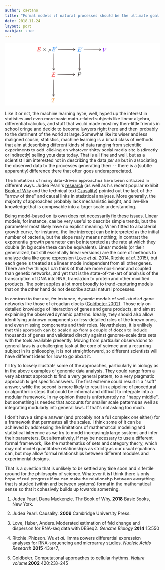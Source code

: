 ```yaml
---
author: caetano
title: "Formal models of natural processes should be the ultimate goal of quantitative descriptions in science"
date: 2018-11-24
layout: post
mathjax: true
---
```


<img src="/images/experiment_span.png" class="textwidth">

Like it or not, the machine learning hype, well, hyped up the interest in statistics and even more basic math-related subjects like linear algebra, differential calculus, and stuff that would made most my then-little friends in school cringe and decide to become lawyers right there and then, probably to the detriment of the world at large.
Somewhat like its wiser and less maligned cousin, statistics, machine learning is a broad class of methods that aim at describing different kinds of data ranging from scientific experiments to add-clicking on whatever shitty social media site is (directly or indirectly) selling your data today. That is all fine and well, but as a scientist I am interested not in describing the data _per se_ but in associating the observed data to the processes generating them -- there is a (subtle apparently) difference there that often goes underappreciated.

The limitations of many data-driven approaches have been criticized in different ways. Judea Pearl's [research](http://bayes.cs.ucla.edu/) (as well as his recent popular exhibit [Book of Why](http://bayes.cs.ucla.edu/WHY/) and the technical text [Causality](https://www.cambridge.org/us/academic/subjects/philosophy/philosophy-science/causality?format=HB&isbn=9780521895606)) pointed out the lack of the "arrow of time" and causal links in statistical analyses.
More generally, the majority of approaches probably lack mechanistic insight, and law-like knowledge that is composable into a larger scale understanding.

Being model-based on its own does not necessarily fix these issues.
Linear models, for instance, can be very useful to describe simple trends, but the parameters most likely have no explicit meaning. When fitted to a bacterial growth curve, for instance, the line intercept can be interpreted as the initial number of bacteria, but the slope really means nothing; in contrast the exponential growth parameter can be interpreted as the rate at which they double (in log scale these can be equivalent).
Linear models (or their generalized, but still essentially linear versions) are the core of methods to analyze data like gene expression ([Love _et al_. 2014](https://genomebiology.biomedcentral.com/articles/10.1186/s13059-014-0550-8), [Ritchie _et al_. 2015](https://academic.oup.com/nar/article/43/7/e47/2414268)), but each gene is treated as a linear model independent from all other genes.
There are few things I can think of that are more non-linear and coupled than genetic networks, and yet that is the state-of-the-art of analysis of the transcription of DNA into RNA, translation to protein and other modified products.
The point applies a lot more broadly to trend-capturing models that on the other hand do not describe actual natural processes.

In contrast to that are, for instance, dynamic models of well-studied gene networks like those of circadian clocks ([Goldbeter 2002](https://www.nature.com/articles/nature01259)). Those rely on detailed knowledge of interaction of genes and gene products, and aim at explaining the observed dynamic patterns. Ideally, they should also allow identifying unknown components or less-detailed roles of the known ones, and even missing components and their roles. Nevertheless, it is unlikely that this approach can be scaled up from a couple of dozen to include thousands of genes and validated directly against genome-scale data sets with the tools available presently.
Moving from particular observations to general laws is a challenging task at the core of science and a recurring subject in its philosophy; it is not straightforward, so different scientists will have different ideas for how to go about it.

I'll try to loosely illustrate some of the approaches, particularly in biology as in the above examples of genomic data analysis. They could range from a very abstract approach to find a very general pattern, to a very pragmatic approach to get specific answers. The first extreme could result in a "soft" answer, while the second is more likely to result in a pipeline of procedural or algorithmic steps that could be informal and difficult to integrate into a modular framework. In my opinion there is unfortunately no "happy middle", but something is needed that accounts for smaller scale patterns as well as integrating modularly into general laws. If that's not asking too much.

I don't have a simple answer (and probably not a full complex one either) for a framework that permeates all the scales. I think some of it can be achieved by addressing the limitations of mathematical modeling and statistical inference as we try to model increasingly large systems and infer their parameters. But alternatively, if may be necessary to use a different formal framework, like the mathematics of sets and category theory, which may not model quantitative relationships as strictly as our usual equations can, but may allow formal relationships between different modules and experimental designs.

That is a question that is unlikely to be settled any time soon and is fertile ground for the philosophy of science. Whatever it is I think there is only hope of real progress if we can make the relationship between everything that is studied (within and between systems) formal in the mathematical sense so that it cohesively builds up towards something.

1. Judea Pearl, Dana Mackenzie. The Book of Why. **2018** Basic Books, New York.

2. Judea Pearl. Causality. **2009** Cambridge University Press.

3. Love, Huber, Anders. Moderated estimation of fold change and dispersion for RNA-seq data with DESeq2. _Genome Biology_ **2014** 15:550

4. Ritchie, Phipson, Wu  _et al._ limma powers differential expression analyses for RNA-sequencing and microarray studies. _Nucleic Acids Research_ **2015** 43:e47,

5. Goldbeter. Computational approaches to cellular rhythms. _Nature volume_ **2002** 420:238–245

<!-- [//]: # (comment) -->
